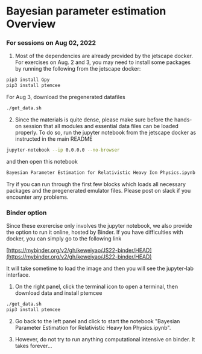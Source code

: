 # Bayesian parameter estimation Overview

### For sessions on Aug 02, 2022

1. Most of the dependencies are already provided by the jetscape docker. For exercises on Aug. 2 and 3, you may need to install some packages by running the following from the jetscape docker:

```bash
pip3 install Gpy
pip3 install ptemcee
```

For Aug 3, download the pregenerated datafiles 

```bash
./get_data.sh
```

2. Since the materials is quite dense, please make sure before the hands-on session that all modules and essential data files can be loaded properly.
To do so, run the jupyter notebook from the jetscape docker as instructed in the main README

```bash
jupyter-notebook --ip 0.0.0.0 --no-browser
```

and then open this notebook 

```bash
Bayesian Parameter Estimation for Relativistic Heavy Ion Physics.ipynb
```

Try if you can run through the first few blocks which loads all necessary packages and the pregenerated emulator files. Please post on slack if you encounter any problems.


### Binder option

Since these exerercise only involves the jupyter notebook, we also provide the option to run it online, hosted by Binder. If you have difficulties with docker, you can simply go to the following link

[https://mybinder.org/v2/gh/keweiyao/JS22-binder/HEAD](https://mybinder.org/v2/gh/keweiyao/JS22-binder/HEAD)

It will take sometime to load the image and then you will see the jupyter-lab interface.

1. On the right panel, click the terminal icon to open a terminal, then download data and install ptemcee

```bash
./get_data.sh
pip3 install ptemcee
```

2. Go back to the left panel and click to start the notebook "Bayesian Parameter Estimation for Relativistic Heavy Ion Physics.ipynb".

3. However, do not try to run anything computational intensive on binder. It takes forever...

